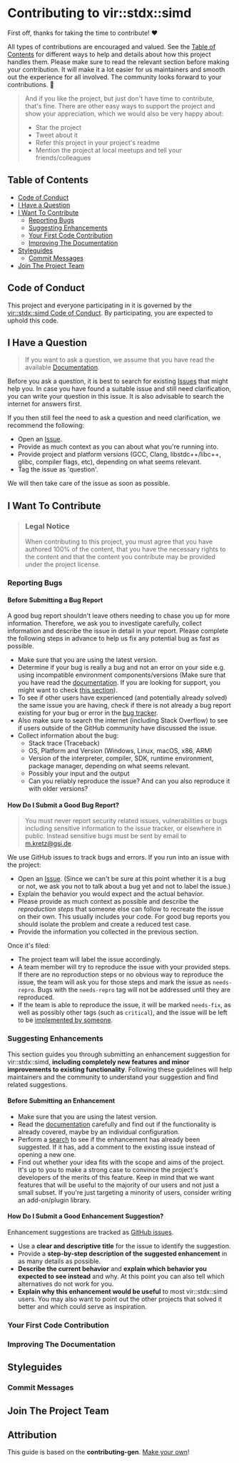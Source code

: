 # Contributing to vir::stdx::simd

First off, thanks for taking the time to contribute! ❤️

All types of contributions are encouraged and valued. See the [Table of 
Contents](#table-of-contents) for different ways to help and details about how 
this project handles them. Please make sure to read the relevant section before 
making your contribution. It will make it a lot easier for us maintainers and 
smooth out the experience for all involved. The community looks forward to your 
contributions. 🎉

> And if you like the project, but just don't have time to contribute, that's 
fine. There are other easy ways to support the project and show your 
appreciation, which we would also be very happy about:
>
> - Star the project
> - Tweet about it
> - Refer this project in your project's readme
> - Mention the project at local meetups and tell your friends/colleagues

## Table of Contents

- [Code of Conduct](#code-of-conduct)
- [I Have a Question](#i-have-a-question)
- [I Want To Contribute](#i-want-to-contribute)
  - [Reporting Bugs](#reporting-bugs)
  - [Suggesting Enhancements](#suggesting-enhancements)
  - [Your First Code Contribution](#your-first-code-contribution)
  - [Improving The Documentation](#improving-the-documentation)
- [Styleguides](#styleguides)
  - [Commit Messages](#commit-messages)
- [Join The Project Team](#join-the-project-team)

## Code of Conduct

This project and everyone participating in it is governed by the
[vir::stdx::simd Code of 
Conduct](https://github.com/mattkretz/vir-simdblob/master/CODE_OF_CONDUCT.md).
By participating, you are expected to uphold this code.

## I Have a Question

> If you want to ask a question, we assume that you have read the available 
[Documentation](https://github.com/mattkretz/vir-simd/blob/master/README.md).

Before you ask a question, it is best to search for existing 
[Issues](https://github.com/mattkretz/vir-simd/issues) that might help you. In 
case you have found a suitable issue and still need clarification, you can 
write your question in this issue. It is also advisable to search the internet 
for answers first.

If you then still feel the need to ask a question and need clarification, we 
recommend the following:

- Open an [Issue](https://github.com/mattkretz/vir-simd/issues/new).
- Provide as much context as you can about what you're running into.
- Provide project and platform versions (GCC, Clang, libstdc++/libc++, glibc, 
  compiler flags, etc), depending on what seems relevant.
- Tag the issue as 'question'.

We will then take care of the issue as soon as possible.

## I Want To Contribute

> ### Legal Notice
>
> When contributing to this project, you must agree that you have authored 100% 
of the content, that you have the necessary rights to the content and that the 
content you contribute may be provided under the project license.

### Reporting Bugs

#### Before Submitting a Bug Report

A good bug report shouldn't leave others needing to chase you up for more 
information. Therefore, we ask you to investigate carefully, collect 
information and describe the issue in detail in your report. Please complete 
the following steps in advance to help us fix any potential bug as fast as 
possible.

- Make sure that you are using the latest version.
- Determine if your bug is really a bug and not an error on your side e.g. 
  using incompatible environment components/versions (Make sure that you have 
  read the 
  [documentation](https://github.com/mattkretz/vir-simd/blob/master/README.md). 
  If you are looking for support, you might want to check [this 
  section](#i-have-a-question)).
- To see if other users have experienced (and potentially already solved) the 
  same issue you are having, check if there is not already a bug report 
  existing for your bug or error in the [bug 
  tracker](https://github.com/mattkretz/vir-simdissues?q=label%3Abug).
- Also make sure to search the internet (including Stack Overflow) to see if 
  users outside of the GitHub community have discussed the issue.
- Collect information about the bug:
  - Stack trace (Traceback)
  - OS, Platform and Version (Windows, Linux, macOS, x86, ARM)
  - Version of the interpreter, compiler, SDK, runtime environment, package 
    manager, depending on what seems relevant.
  - Possibly your input and the output
  - Can you reliably reproduce the issue? And can you also reproduce it with 
  older versions?

#### How Do I Submit a Good Bug Report?

> You must never report security related issues, vulnerabilities or bugs 
including sensitive information to the issue tracker, or elsewhere in public. 
Instead sensitive bugs must be sent by email to <m.kretz@gsi.de>.

We use GitHub issues to track bugs and errors. If you run into an issue with 
the project:

- Open an [Issue](https://github.com/mattkretz/vir-simd/issues/new). (Since we 
  can't be sure at this point whether it is a bug or not, we ask you not to 
  talk about a bug yet and not to label the issue.)
- Explain the behavior you would expect and the actual behavior.
- Please provide as much context as possible and describe the *reproduction 
  steps* that someone else can follow to recreate the issue on their own. This 
  usually includes your code. For good bug reports you should isolate the 
  problem and create a reduced test case.
- Provide the information you collected in the previous section.

Once it's filed:

- The project team will label the issue accordingly.
- A team member will try to reproduce the issue with your provided steps. If 
  there are no reproduction steps or no obvious way to reproduce the issue, the 
  team will ask you for those steps and mark the issue as `needs-repro`. Bugs 
  with the `needs-repro` tag will not be addressed until they are reproduced.
- If the team is able to reproduce the issue, it will be marked `needs-fix`, as 
  well as possibly other tags (such as `critical`), and the issue will be left 
  to be [implemented by someone](#your-first-code-contribution).

<!-- You might want to create an issue template for bugs and errors that can be 
used as a guide and that defines the structure of the information to be 
included. If you do so, reference it here in the description. -->

### Suggesting Enhancements

This section guides you through submitting an enhancement suggestion for 
vir::stdx::simd, **including completely new features and minor improvements to 
existing functionality**. Following these guidelines will help maintainers and 
the community to understand your suggestion and find related suggestions.

#### Before Submitting an Enhancement

- Make sure that you are using the latest version.
- Read the 
  [documentation](https://github.com/mattkretz/vir-simd/blob/master/README.md) 
  carefully and find out if the functionality is already covered, maybe by an 
  individual configuration.
- Perform a [search](https://github.com/mattkretz/vir-simd/issues) to see if 
  the enhancement has already been suggested. If it has, add a comment to the 
  existing issue instead of opening a new one.
- Find out whether your idea fits with the scope and aims of the project. It's 
  up to you to make a strong case to convince the project's developers of the 
  merits of this feature. Keep in mind that we want features that will be 
  useful to the majority of our users and not just a small subset. If you're 
  just targeting a minority of users, consider writing an add-on/plugin 
  library.

#### How Do I Submit a Good Enhancement Suggestion?

Enhancement suggestions are tracked as [GitHub 
issues](https://github.com/mattkretz/vir-simd/issues).

- Use a **clear and descriptive title** for the issue to identify the suggestion.
- Provide a **step-by-step description of the suggested enhancement** in as 
  many details as possible.
- **Describe the current behavior** and **explain which behavior you expected 
  to see instead** and why. At this point you can also tell which alternatives 
  do not work for you.
- **Explain why this enhancement would be useful** to most vir::stdx::simd 
  users. You may also want to point out the other projects that solved it 
  better and which could serve as inspiration.

<!-- You might want to create an issue template for enhancement suggestions 
that can be used as a guide and that defines the structure of the information 
to be included. If you do so, reference it here in the description. -->

### Your First Code Contribution
<!-- TODO
include Setup of env, IDE and typical getting started instructions?

-->

### Improving The Documentation
<!-- TODO
Updating, improving and correcting the documentation

-->

## Styleguides

### Commit Messages
<!-- TODO

-->

## Join The Project Team
<!-- TODO -->

## Attribution

This guide is based on the **contributing-gen**.
[Make your own](https://github.com/bttger/contributing-gen)!
